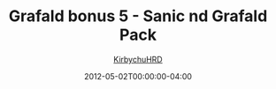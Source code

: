 ---
title: "Grafald bonus 5 - Sanic nd Grafald Pack"
type: "image"
date: 2012-05-02T00:00:00-04:00
draft: false
categories: ["Grafald"]
image_path: "../img/2012/bonus_5.png"
alt_text: ""
author: "[KirbychuHRD](https://cohost.org/KirbychuHRD)"
---